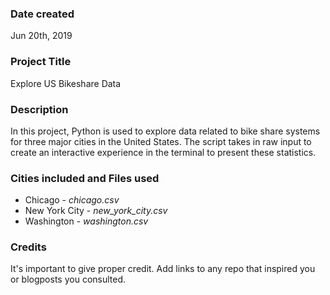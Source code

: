 ### Date created
Jun 20th, 2019

### Project Title 
Explore US Bikeshare Data

### Description
In this project, Python is used to explore data related to bike share systems for three major cities in the United States.  The script takes in raw input to create an interactive experience in the terminal to present these statistics.

### Cities included and Files used
* Chicago - _chicago.csv_
* New York City - _new_york_city.csv_
* Washington - _washington.csv_

### Credits
It's important to give proper credit. Add links to any repo that inspired you or blogposts you consulted.

